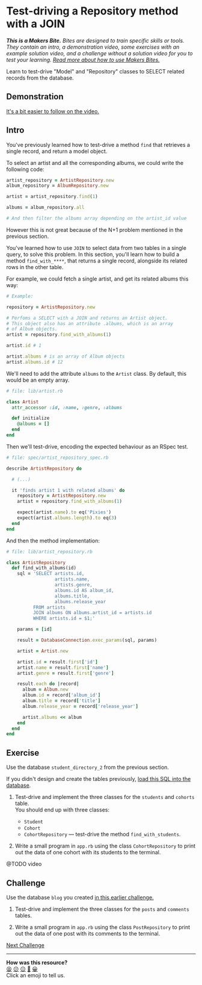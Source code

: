 # Test-driving a Repository method with a JOIN

_**This is a Makers Bite.** Bites are designed to train specific skills or
tools. They contain an intro, a demonstration video, some exercises with an
example solution video, and a challenge without a solution video for you to test
your learning. [Read more about how to use Makers
Bites.](https://github.com/makersacademy/course/blob/main/labels/bites.md)_

Learn to test-drive "Model" and "Repository" classes to SELECT related records from the database.

## Demonstration

[It's a bit easier to follow on the video.](https://www.youtube.com/watch?v=9G7XmM2uoR0)

## Intro

You've previously learned how to test-drive a method `find` that retrieves a single record, and return a model object.

To select an artist and all the corresponding albums, we could write the following code:

```ruby
artist_repository = ArtistRepository.new
album_repository = AlbumRepository.new

artist = artist_repository.find(1)

albums = album_repository.all

# And then filter the albums array depending on the artist_id value
```

However this is not great because of the N+1 problem mentioned in the previous section. 

You've learned how to use `JOIN` to select data from two tables in a single query, to solve this problem. In this section, you'll learn how to build a method `find_with_****`, that returns a single record, alongside its related rows in the other table.

For example, we could fetch a single artist, and get its related albums this way:

```ruby
# Example:

repository = ArtistRepository.new

# Perfoms a SELECT with a JOIN and returns an Artist object.
# This object also has an attribute .albums, which is an array
# of Album objects.
artist = repository.find_with_albums(1)

artist.id # 1

artist.albums # is an array of Album objects
artist.albums.id # 12
```

We'll need to add the attribute `albums` to the `Artist` class. By default, this would be an empty array.

```ruby
# file: lib/artist.rb

class Artist
  attr_accessor :id, :name, :genre, :albums

  def initialize
    @albums = []
  end
end
```

Then we'll test-drive, encoding the expected behaviour as an RSpec test.

```ruby
# file: spec/artist_repository_spec.rb

describe ArtistRepository do

  # (...)

  it 'finds artist 1 with related albums' do
    repository = ArtistRepository.new
    artist = repository.find_with_albums(1)

    expect(artist.name).to eq('Pixies')
    expect(artist.albums.length).to eq(3)
  end
end
```

And then the method implementation:

```ruby
# file: lib/artist_repository.rb

class ArtistRepository
  def find_with_albums(id)
    sql = 'SELECT artists.id,
                  artists.name,
                  artists.genre,
                  albums.id AS album_id,
                  albums.title,
                  albums.release_year
          FROM artists
          JOIN albums ON albums.artist_id = artists.id
          WHERE artists.id = $1;'

    params = [id]

    result = DatabaseConnection.exec_params(sql, params)

    artist = Artist.new

    artist.id = result.first['id']
    artist.name = result.first['name']
    artist.genre = result.first['genre']

    result.each do |record|
      album = Album.new
      album.id = record['album_id']
      album.title = record['title']
      album.release_year = record['release_year']

      artist.albums << album
    end
  end
end
```

## Exercise

Use the database `student_directory_2` from the previous section.

If you didn't design and create the tables previously, [load this SQL into the database](../resources/seeds/student_directory_2.sql).

1. Test-drive and implement the three classes for the `students` and `cohorts` table.   
  You should end up with three classes:
    * `Student`
    * `Cohort`
    * `CohortRepository` — test-drive the method `find_with_students`.

2. Write a small program in `app.rb` using the class `CohortRepository` to print out the data of one cohort with its students to the terminal.

@TODO video

## Challenge

Use the database `blog` you created [in this earlier challenge.](../challenges/05_designing_schema_two_tables.md#challenge)

1. Test-drive and implement the three classes for the `posts` and `comments` tables.

2. Write a small program in `app.rb` using the class `PostRepository` to print out the data of one post with its comments to the terminal.

[Next Challenge](03_using_joins_with_many_to_many.md)

<!-- BEGIN GENERATED SECTION DO NOT EDIT -->

---

**How was this resource?**  
[😫](https://airtable.com/shrUJ3t7KLMqVRFKR?prefill_Repository=makersacademy/databases&prefill_File=joins/02_test_driving_repository_class_with_join.md&prefill_Sentiment=😫) [😕](https://airtable.com/shrUJ3t7KLMqVRFKR?prefill_Repository=makersacademy/databases&prefill_File=joins/02_test_driving_repository_class_with_join.md&prefill_Sentiment=😕) [😐](https://airtable.com/shrUJ3t7KLMqVRFKR?prefill_Repository=makersacademy/databases&prefill_File=joins/02_test_driving_repository_class_with_join.md&prefill_Sentiment=😐) [🙂](https://airtable.com/shrUJ3t7KLMqVRFKR?prefill_Repository=makersacademy/databases&prefill_File=joins/02_test_driving_repository_class_with_join.md&prefill_Sentiment=🙂) [😀](https://airtable.com/shrUJ3t7KLMqVRFKR?prefill_Repository=makersacademy/databases&prefill_File=joins/02_test_driving_repository_class_with_join.md&prefill_Sentiment=😀)  
Click an emoji to tell us.

<!-- END GENERATED SECTION DO NOT EDIT -->
